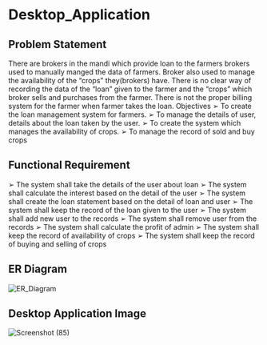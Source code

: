 # Desktop_Application
## Problem Statement
There are brokers in the mandi which provide loan to the farmers brokers used to manually
manged the data of farmers. Broker also used to manage the availability of the “crops”
they(brokers) have. There is no clear way of recording the data of the “loan” given to the farmer
and the “crops” which broker sells and purchases from the farmer. There is not the proper
billing system for the farmer when farmer takes the loan. Objectives
➢ To create the loan management system for farmers.
➢ To manage the details of user, details about the loan taken by the user.
➢ To create the system which manages the availability of crops.
➢ To manage the record of sold and buy crops

## Functional Requirement
➢ The system shall take the details of the user about loan
➢ The system shall calculate the interest based on the detail of the user
➢ The system shall create the loan statement based on the detail of loan and user
➢ The system shall keep the record of the loan given to the user
➢ The system shall add new user to the records
➢ The system shall remove user from the records
➢ The system shall calculate the profit of admin
➢ The system shall keep the record of availability of crops
➢ The system shall keep the record of buying and selling of crops

## ER Diagram

![ER_Diagram](https://user-images.githubusercontent.com/56119880/154803001-eea8bf86-b3f0-4fa5-a8a6-b5b4adcc709d.png)

## Desktop Application Image
![Screenshot (85)](https://user-images.githubusercontent.com/56119880/154802896-5ccb0d7c-8d99-4597-a8c4-de2703c25662.png)
